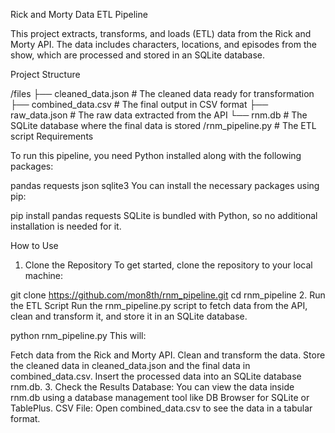 Rick and Morty Data ETL Pipeline

This project extracts, transforms, and loads (ETL) data from the Rick and Morty API. The data includes characters, locations, and episodes from the show, which are processed and stored in an SQLite database.

Project Structure

/files
    ├── cleaned_data.json  # The cleaned data ready for transformation
    ├── combined_data.csv # The final output in CSV format
    ├── raw_data.json     # The raw data extracted from the API
    └── rnm.db            # The SQLite database where the final data is stored
/rnm_pipeline.py           # The ETL script
Requirements

To run this pipeline, you need Python installed along with the following packages:

pandas
requests
json
sqlite3
You can install the necessary packages using pip:

pip install pandas requests
SQLite is bundled with Python, so no additional installation is needed for it.

How to Use

1. Clone the Repository
To get started, clone the repository to your local machine:

git clone https://github.com/mon8th/rnm_pipeline.git
cd rnm_pipeline
2. Run the ETL Script
Run the rnm_pipeline.py script to fetch data from the API, clean and transform it, and store it in an SQLite database.

python rnm_pipeline.py
This will:

Fetch data from the Rick and Morty API.
Clean and transform the data.
Store the cleaned data in cleaned_data.json and the final data in combined_data.csv.
Insert the processed data into an SQLite database rnm.db.
3. Check the Results
Database: You can view the data inside rnm.db using a database management tool like DB Browser for SQLite or TablePlus.
CSV File: Open combined_data.csv to see the data in a tabular format.
